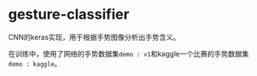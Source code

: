 # gesture-classifier

CNN的keras实现，用于根据手势图像分析出手势含义。

在训练中，使用了网络的手势数据集`demo : v1`和kaggle一个比赛的手势数据集`demo : kaggle`。